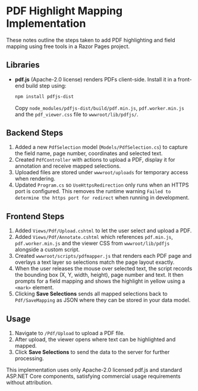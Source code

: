 # PDF Highlight Mapping Implementation

These notes outline the steps taken to add PDF highlighting and field mapping using free tools in a Razor Pages project.

## Libraries
- **pdf.js** (Apache-2.0 license) renders PDFs client-side. Install it in a front-end build step using:
  ```bash
  npm install pdfjs-dist
  ```
  Copy `node_modules/pdfjs-dist/build/pdf.min.js`, `pdf.worker.min.js` and the `pdf_viewer.css` file to `wwwroot/lib/pdfjs/`.

## Backend Steps
1. Added a new `PdfSelection` model (`Models/PdfSelection.cs`) to capture the field name, page number, coordinates and selected text.
2. Created `PdfController` with actions to upload a PDF, display it for annotation and receive mapped selections.
3. Uploaded files are stored under `wwwroot/uploads` for temporary access when rendering.
4. Updated `Program.cs` so `UseHttpsRedirection` only runs when an HTTPS port is configured. This removes the runtime warning `Failed to determine the https port for redirect` when running in development.

## Frontend Steps
1. Added `Views/Pdf/Upload.cshtml` to let the user select and upload a PDF.
2. Added `Views/Pdf/Annotate.cshtml` which references `pdf.min.js`, `pdf.worker.min.js` and the viewer CSS from `wwwroot/lib/pdfjs` alongside a custom script.
3. Created `wwwroot/scripts/pdfmapper.js` that renders each PDF page and overlays a text layer so selections match the page layout exactly.
4. When the user releases the mouse over selected text, the script records the bounding box (X, Y, width, height), page number and text. It then prompts for a field mapping and shows the highlight in yellow using a `<mark>` element.
5. Clicking **Save Selections** sends all mapped selections back to `Pdf/SaveMapping` as JSON where they can be stored in your data model.

## Usage
1. Navigate to `/Pdf/Upload` to upload a PDF file.
2. After upload, the viewer opens where text can be highlighted and mapped.
3. Click **Save Selections** to send the data to the server for further processing.

This implementation uses only Apache-2.0 licensed pdf.js and standard ASP.NET Core components, satisfying commercial usage requirements without attribution.
